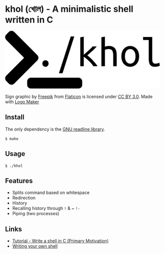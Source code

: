 # khol (খোল) - A minimalistic shell written in C

<p align="center">
  <img src="assets/logo.png"/>
</p>
Sign graphic by <a href="http://www.flaticon.com/authors/freepik">Freepik</a> from <a href="http://www.flaticon.com/">Flaticon</a> is licensed under <a href="http://creativecommons.org/licenses/by/3.0/" title="Creative Commons BY 3.0">CC BY 3.0</a>. Made with <a href="http://logomakr.com" title="Logo Maker">Logo Maker</a>


## Install

The only dependency is the [GNU readline library](https://cnswww.cns.cwru.edu/php/chet/readline/rltop.html).

```
$ make
```

## Usage

```
$ ./khol
```

## Features

- Splits command based on whitespace
- Redirection
- History
- Recalling history through `!` & ~ `!-`
- Piping (two processes)

## Links

- [Tutorial - Write a shell in C (Primary Motivation)](https://brennan.io/2015/01/16/write-a-shell-in-c/)
- [Writing your own shell](https://www.cs.cornell.edu/courses/cs414/2004su/homework/shell/shell.html)
